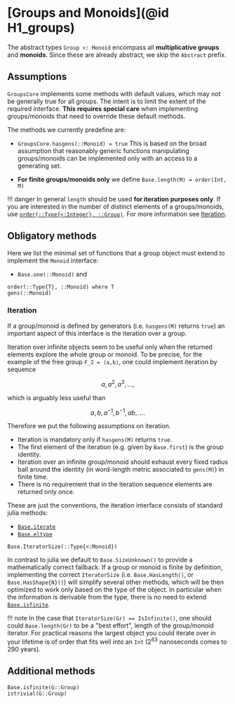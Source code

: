# [Groups and Monoids](@id H1_groups)

The abstract types `Group <: Monoid` encompass all **multiplicative groups**
and **monoids**. Since these are already abstract, we skip the `Abstract` prefix.

## Assumptions

`GroupsCore` implements some methods with default values, which may not be
generally true for all groups. The intent is to limit the extent of the required
interface. **This requires special care** when implementing groups/monoids that
need to override these default methods.

The methods we currently predefine are:

* `GroupsCore.hasgens(::Monoid) = true`
  This is based on the broad assumption that reasonably generic functions
  manipulating groups/monoids can be implemented only with an access to
  a generating set.

* **For finite groups/monoids only** we define `Base.length(M) = order(Int, M)`

!!! danger
    In general `length` should be used **for iteration purposes only**.
    If you are interested in the number of distinct elements of a groups/monoids,
    use [`order(::Type{<:Integer}, ::Group)`](@ref). For more information see
    [Iteration](@ref).

## Obligatory methods

Here we list the minimal set of functions that a group object must extend to
implement the `Monoid` interface:

* `Base.one(::Monoid)` and

```@docs
order(::Type{T}, ::Monoid) where T
gens(::Monoid)
```

### Iteration

If a group/monoid is defined by generators (i.e. `hasgens(M)` returns `true`)
an important aspect of this interface is the iteration over a group.

Iteration over infinite objects seem to be useful only when the returned
elements explore the whole group or monoid. To be precise, for the example of
the free group ``F_2 = ⟨a,b⟩``, one could implement iteration by sequence

```math
a, a^2, a^3, \ldots,
```

which is arguably less useful than

```math
a, b, a^{-1}, b^{-1}, ab, \ldots.
```

Therefore we put the following assumptions on iteration.

* Iteration is mandatory only if `hasgens(M)` returns `true`.
* The first element of the iteration (e.g. given by `Base.first`) is the
  group identity.
* Iteration over an infinite group/monoid should exhaust every fixed radius
  ball around the identity (in word-length metric associated to `gens(M)`) in
  finite time.
* There is no requirement that in the iteration sequence elements are returned
  only once.

These are just the conventions, the iteration interface consists of standard
julia methods:

* [`Base.iterate`](https://docs.julialang.org/en/v1/base/collections/#Base.iterate)
* [`Base.eltype`](https://docs.julialang.org/en/v1/base/collections/#Base.eltype)

```@docs
Base.IteratorSize(::Type{<:Monoid})
```

In contrast to julia we default to `Base.SizeUnknown()` to provide a
mathematically correct fallback. If a group or monoid is finite by definition,
implementing the correct `IteratorSize` (i.e. `Base.HasLength()`, or
`Base.HasShape{N}()`) will simplify several other methods, which will be then
optimized to work only based on the type of the object. In particular when the
information is derivable from the type, there is no need to extend
[`Base.isfinite`](@ref).

!!! note
    In the case that `IteratorSize(Gr) == IsInfinite()`, one should could
    `Base.length(Gr)` to be a "best effort", length of the group/monoid iterator.
    For practical reasons the largest object you could iterate over in your
    lifetime is of order that fits well into an `Int` ($2^{63}$ nanoseconds
    comes to 290 years).

## Additional methods

```@docs
Base.isfinite(G::Group)
istrivial(G::Group)
```
